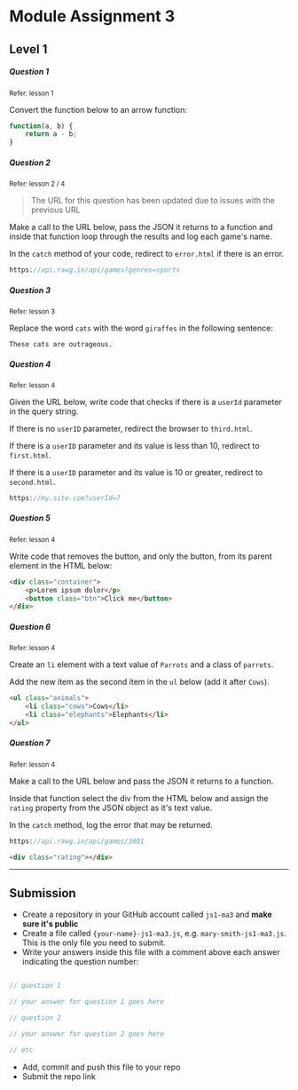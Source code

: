 
# Module Assignment 3

## Level 1

<h5 class="question">Question 1</h5>
<small>Refer: lesson 1</small>

Convert the function below to an arrow function:

```js
function(a, b) {
    return a - b;
}
```

<h5 class="question">Question 2</h5>
<small>Refer: lesson 2 / 4</small>

> The URL for this question has been updated due to issues with the previous URL

Make a call to the URL below, pass the JSON it returns to a function and inside that function loop through the results and log each game's name.

In the `catch` method of your code, redirect to `error.html` if there is an error.

```js
https://api.rawg.io/api/games?genres=sports
```


<h5 class="question">Question 3</h5>
<small>Refer: lesson 3</small>

Replace the word `cats` with the word `giraffes` in the following sentence:

```
These cats are outrageous.
```

<h5 class="question">Question 4</h5>
<small>Refer: lesson 4</small>

Given the URL below, write code that checks if there is a `userId` parameter in the query string.

If there is no `userID` parameter, redirect the browser to `third.html`. 

If there is a `userID` parameter and its value is less than 10, redirect to `first.html`.

If there is a `userID` parameter and its value is 10 or greater, redirect to `second.html`.

```js
https://my.site.com?userId=7
```


<h5 class="question">Question 5</h5>
<small>Refer: lesson 4</small>

Write code that removes the button, and only the button, from its parent element in the HTML below:

```html
<div class="container">
    <p>Lorem ipsum dolor</p>
    <button class="btn">Click me</button>
</div>
```

<h5 class="question">Question 6</h5>
<small>Refer: lesson 4</small>

Create an `li` element with a text value of `Parrots` and a class of `parrots`.

Add the new item as the second item in the `ul` below (add it after `Cows`).

```html
<ul class="animals">
    <li class="cows">Cows</li>
    <li class="elephants">Elephants</li>
</ul>
```

<h5 class="question">Question 7</h5>
<small>Refer: lesson 4</small>

Make a call to the URL below and pass the JSON it returns to a function.

Inside that function select the div from the HTML below and assign the `rating` property from the JSON object as it's text value.

In the `catch` method, log the error that may be returned.

```js
https://api.rawg.io/api/games/3801
```

```html
<div class="rating"></div>
```


---

## Submission

- Create a repository in your GitHub account called `js1-ma3` and __make sure it's public__
- Create a file called `{your-name}-js1-ma3.js`, e.g. `mary-smith-js1-ma3.js`. This is the only file you need to submit.
- Write your answers inside this file with a comment above each answer indicating the question number:


```js

// question 1

// your answer for question 1 goes here

// question 2

// your answer for question 2 goes here

// etc

```

- Add, commit and push this file to your repo
- Submit the repo link

